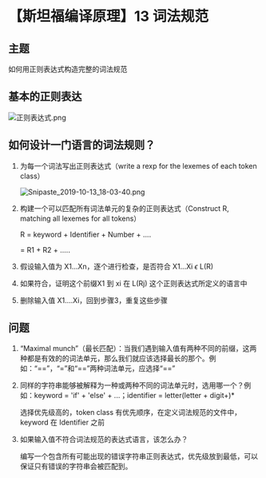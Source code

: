 # 【斯坦福编译原理】13 词法规范

## 主题

如何用正则表达式构造完整的词法规范

## 基本的正则表达

![正则表达式.png](http://ww1.sinaimg.cn/large/007hWkdxgy1g7wq3ptfpgj30md0adgog.jpg)

## 如何设计一门语言的词法规则？

1. 为每一个词法写出正则表达式（write a rexp for the lexemes of each token class）

   ![Snipaste_2019-10-13_18-03-40.png](http://ww1.sinaimg.cn/large/007hWkdxgy1g7wqbnroqaj30nx0b30vs.jpg)

2. 构建一个可以匹配所有词法单元的复杂的正则表达式（Construct R, matching all lexemes for all tokens）

   R = keyword + Identifier + Number + ....

      = R1 + R2 + .....
   
3. 假设输入值为 X1...Xn，逐个进行检查，是否符合 X1...Xi  *ϵ*  L(R)

4. 如果符合，证明这个前缀X1 到 xi 在 L(Rj) 这个正则表达式所定义的语言中
   
5. 删除输入值 X1....Xi，回到步骤3，重复这些步骤
## 问题
1. “Maximal munch”（最长匹配）：当我们遇到输入值有两种不同的前缀，这两种都是有效的的词法单元，那么我们就应该选择最长的那个。例如：“==”，“=”和“==”两种词法单元，应选择“==”

2. 同样的字符串能够被解释为一种或两种不同的词法单元时，选用哪一个？例如：keyword = 'if' + 'else' + ...；identifier = letter(letter + digit+)*

   选择优先级高的，token class 有优先顺序，在定义词法规范的文件中，keyword 在 Identifier 之前
   
3. 如果输入值不符合词法规范的表达式语言，该怎么办？

   编写一个包含所有可能出现的错误字符串正则表达式，优先级放到最低，可以保证只有错误的字符串会被匹配到。

   

   

